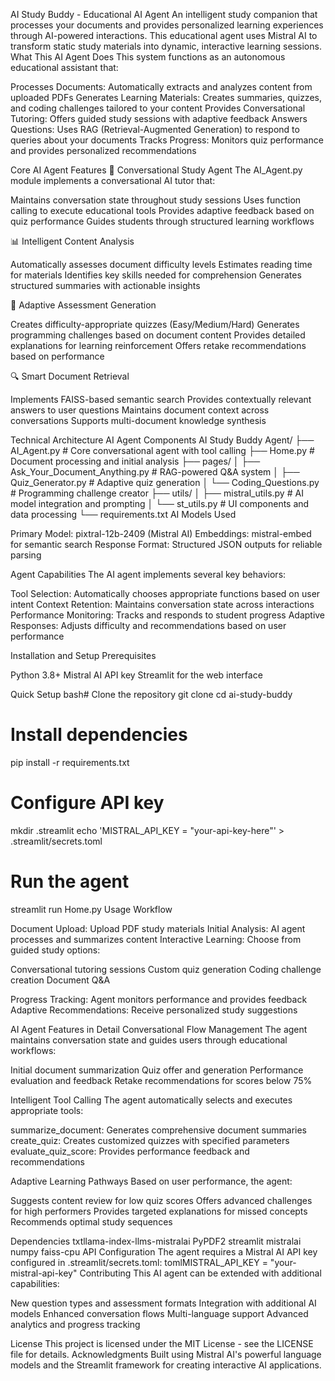 AI Study Buddy - Educational AI Agent
An intelligent study companion that processes your documents and provides personalized learning experiences through AI-powered interactions. This educational agent uses Mistral AI to transform static study materials into dynamic, interactive learning sessions.
What This AI Agent Does
This system functions as an autonomous educational assistant that:

Processes Documents: Automatically extracts and analyzes content from uploaded PDFs
Generates Learning Materials: Creates summaries, quizzes, and coding challenges tailored to your content
Provides Conversational Tutoring: Offers guided study sessions with adaptive feedback
Answers Questions: Uses RAG (Retrieval-Augmented Generation) to respond to queries about your documents
Tracks Progress: Monitors quiz performance and provides personalized recommendations

Core AI Agent Features
🤖 Conversational Study Agent
The AI_Agent.py module implements a conversational AI tutor that:

Maintains conversation state throughout study sessions
Uses function calling to execute educational tools
Provides adaptive feedback based on quiz performance
Guides students through structured learning workflows

📊 Intelligent Content Analysis

Automatically assesses document difficulty levels
Estimates reading time for materials
Identifies key skills needed for comprehension
Generates structured summaries with actionable insights

🎯 Adaptive Assessment Generation

Creates difficulty-appropriate quizzes (Easy/Medium/Hard)
Generates programming challenges based on document content
Provides detailed explanations for learning reinforcement
Offers retake recommendations based on performance

🔍 Smart Document Retrieval

Implements FAISS-based semantic search
Provides contextually relevant answers to user questions
Maintains document context across conversations
Supports multi-document knowledge synthesis

Technical Architecture
AI Agent Components
AI Study Buddy Agent/
├── AI_Agent.py                 # Core conversational agent with tool calling
├── Home.py                     # Document processing and initial analysis
├── pages/
│   ├── Ask_Your_Document_Anything.py  # RAG-powered Q&A system
│   ├── Quiz_Generator.py              # Adaptive quiz generation
│   └── Coding_Questions.py            # Programming challenge creator
├── utils/
│   ├── mistral_utils.py        # AI model integration and prompting
│   └── st_utils.py            # UI components and data processing
└── requirements.txt
AI Models Used

Primary Model: pixtral-12b-2409 (Mistral AI)
Embeddings: mistral-embed for semantic search
Response Format: Structured JSON outputs for reliable parsing

Agent Capabilities
The AI agent implements several key behaviors:

Tool Selection: Automatically chooses appropriate functions based on user intent
Context Retention: Maintains conversation state across interactions
Performance Monitoring: Tracks and responds to student progress
Adaptive Responses: Adjusts difficulty and recommendations based on user performance

Installation and Setup
Prerequisites

Python 3.8+
Mistral AI API key
Streamlit for the web interface

Quick Setup
bash# Clone the repository
git clone <your-repo-url>
cd ai-study-buddy

# Install dependencies
pip install -r requirements.txt

# Configure API key
mkdir .streamlit
echo 'MISTRAL_API_KEY = "your-api-key-here"' > .streamlit/secrets.toml

# Run the agent
streamlit run Home.py
Usage Workflow

Document Upload: Upload PDF study materials
Initial Analysis: AI agent processes and summarizes content
Interactive Learning: Choose from guided study options:

Conversational tutoring sessions
Custom quiz generation
Coding challenge creation
Document Q&A


Progress Tracking: Agent monitors performance and provides feedback
Adaptive Recommendations: Receive personalized study suggestions

AI Agent Features in Detail
Conversational Flow Management
The agent maintains conversation state and guides users through educational workflows:

Initial document summarization
Quiz offer and generation
Performance evaluation and feedback
Retake recommendations for scores below 75%

Intelligent Tool Calling
The agent automatically selects and executes appropriate tools:

summarize_document: Generates comprehensive document summaries
create_quiz: Creates customized quizzes with specified parameters
evaluate_quiz_score: Provides performance feedback and recommendations

Adaptive Learning Pathways
Based on user performance, the agent:

Suggests content review for low quiz scores
Offers advanced challenges for high performers
Provides targeted explanations for missed concepts
Recommends optimal study sequences

Dependencies
txtllama-index-llms-mistralai
PyPDF2
streamlit
mistralai
numpy
faiss-cpu
API Configuration
The agent requires a Mistral AI API key configured in .streamlit/secrets.toml:
tomlMISTRAL_API_KEY = "your-mistral-api-key"
Contributing
This AI agent can be extended with additional capabilities:

New question types and assessment formats
Integration with additional AI models
Enhanced conversation flows
Multi-language support
Advanced analytics and progress tracking

License
This project is licensed under the MIT License - see the LICENSE file for details.
Acknowledgments
Built using Mistral AI's powerful language models and the Streamlit framework for creating interactive AI applications.
